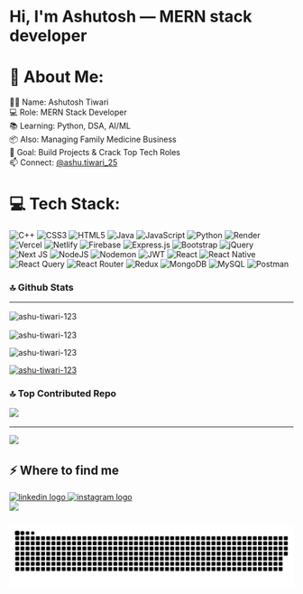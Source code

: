 <h1>Hi, I'm Ashutosh — MERN stack developer</h1>

# 💫 About Me:<br>

👨‍💻 Name: Ashutosh Tiwari <br>💻 Role: MERN Stack Developer <br>📚 Learning: Python, DSA, AI/ML <br>📦 Also: Managing Family Medicine Business <br>🚀 Goal: Build Projects & Crack Top Tech Roles <br>📫 Connect: [@ashu.tiwari_25](https://instagram.com/ashu.tiwari_25)<br>


# 💻 Tech Stack:

![C++](https://img.shields.io/badge/c++-%2300599C.svg?style=for-the-badge&logo=c%2B%2B&logoColor=white) ![CSS3](https://img.shields.io/badge/css3-%231572B6.svg?style=for-the-badge&logo=css3&logoColor=white) ![HTML5](https://img.shields.io/badge/html5-%23E34F26.svg?style=for-the-badge&logo=html5&logoColor=white) ![Java](https://img.shields.io/badge/java-%23ED8B00.svg?style=for-the-badge&logo=openjdk&logoColor=white) ![JavaScript](https://img.shields.io/badge/javascript-%23323330.svg?style=for-the-badge&logo=javascript&logoColor=%23F7DF1E) ![Python](https://img.shields.io/badge/python-3670A0?style=for-the-badge&logo=python&logoColor=ffdd54) ![Render](https://img.shields.io/badge/Render-%46E3B7.svg?style=for-the-badge&logo=render&logoColor=white) ![Vercel](https://img.shields.io/badge/vercel-%23000000.svg?style=for-the-badge&logo=vercel&logoColor=white) ![Netlify](https://img.shields.io/badge/netlify-%23000000.svg?style=for-the-badge&logo=netlify&logoColor=#00C7B7) ![Firebase](https://img.shields.io/badge/firebase-%23039BE5.svg?style=for-the-badge&logo=firebase) ![Express.js](https://img.shields.io/badge/express.js-%23404d59.svg?style=for-the-badge&logo=express&logoColor=%2361DAFB) ![Bootstrap](https://img.shields.io/badge/bootstrap-%238511FA.svg?style=for-the-badge&logo=bootstrap&logoColor=white) ![jQuery](https://img.shields.io/badge/jquery-%230769AD.svg?style=for-the-badge&logo=jquery&logoColor=white) ![Next JS](https://img.shields.io/badge/Next-black?style=for-the-badge&logo=next.js&logoColor=white) ![NodeJS](https://img.shields.io/badge/node.js-6DA55F?style=for-the-badge&logo=node.js&logoColor=white) ![Nodemon](https://img.shields.io/badge/NODEMON-%23323330.svg?style=for-the-badge&logo=nodemon&logoColor=%BBDEAD) ![JWT](https://img.shields.io/badge/JWT-black?style=for-the-badge&logo=JSON%20web%20tokens) ![React](https://img.shields.io/badge/react-%2320232a.svg?style=for-the-badge&logo=react&logoColor=%2361DAFB) ![React Native](https://img.shields.io/badge/react_native-%2320232a.svg?style=for-the-badge&logo=react&logoColor=%2361DAFB) ![React Query](https://img.shields.io/badge/-React%20Query-FF4154?style=for-the-badge&logo=react%20query&logoColor=white) ![React Router](https://img.shields.io/badge/React_Router-CA4245?style=for-the-badge&logo=react-router&logoColor=white) ![Redux](https://img.shields.io/badge/redux-%23593d88.svg?style=for-the-badge&logo=redux&logoColor=white) ![MongoDB](https://img.shields.io/badge/MongoDB-%234ea94b.svg?style=for-the-badge&logo=mongodb&logoColor=white) ![MySQL](https://img.shields.io/badge/mysql-4479A1.svg?style=for-the-badge&logo=mysql&logoColor=white) ![Postman](https://img.shields.io/badge/Postman-FF6C37?style=for-the-badge&logo=postman&logoColor=white)

<p></p>

### 🔝 Github Stats
<hr/>

<p><img align="center" src="https://github-readme-stats.vercel.app/api?username=ashu-tiwari-123&show_icons=true&locale=en" alt="ashu-tiwari-123" /></p>
<p><img align="center" src="https://github-readme-streak-stats.herokuapp.com/?user=ashu-tiwari-123&" alt="ashu-tiwari-123" /></p>
<p><img src="https://github-readme-stats.vercel.app/api/top-langs?username=ashu-tiwari-123&show_icons=true&locale=en&layout=compact" alt="ashu-tiwari-123" /></p>
<p><a href="https://github.com/ryo-ma/github-profile-trophy"><img src="https://github-profile-trophy.vercel.app/?username=ashu-tiwari-123" alt="ashu-tiwari-123" /></a></p>

### 🔝 Top Contributed Repo

![](https://github-contributor-stats.vercel.app/api?username=ashu-tiwari-123&limit=5&theme=dark&combine_all_yearly_contributions=true)

---

[![](https://visitcount.itsvg.in/api?id=ashu-tiwari-123&icon=4&color=4)](https://visitcount.itsvg.in)

<!-- Proudly created with GPRM ( https://gprm.itsvg.in ) -->

###
<h2>⚡️ Where to find me</h2>
<div align="left">
  <a href="https://www.linkedin.com/in/ashutosh-tiwari-465892202/" target="_blank">
    <img src="https://img.shields.io/static/v1?message=LinkedIn&logo=linkedin&label=&color=0077B5&logoColor=white&labelColor=&style=for-the-badge" height="25" alt="linkedin logo"  />
  </a>
  <a href="https://www.instagram.com/itzz_not_at/?igshid=NDk5N2NlZjQ%3D" target="_blank">
    <img src="https://img.shields.io/static/v1?message=Instagram&logo=instagram&label=&color=E4405F&logoColor=white&labelColor=&style=for-the-badge" height="25" alt="instagram logo"  />
  </a>
</div>
<div align="left">
  <img height="200" src="https://i.imgflip.com/65efzo.gif"  />
</div>

###


<picture>
  <source media="(prefers-color-scheme: dark)" srcset="https://raw.githubusercontent.com/ashu-tiwari-123/ashu-tiwari-123/output/github-snake-dark.svg" />
  <source media="(prefers-color-scheme: light)" srcset="https://raw.githubusercontent.com/ashu-tiwari-123/ashu-tiwari-123/output/github-snake.svg" />
  <img alt="github-snake" src="https://raw.githubusercontent.com/ashu-tiwari-123/ashu-tiwari-123/output/github-snake.svg" />
</picture>
